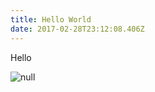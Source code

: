 ```yaml
---
title: Hello World
date: 2017-02-28T23:12:08.406Z
---
```


Hello

![null](/uploads/7ali0ryyq6s-pumabg.jpg)

